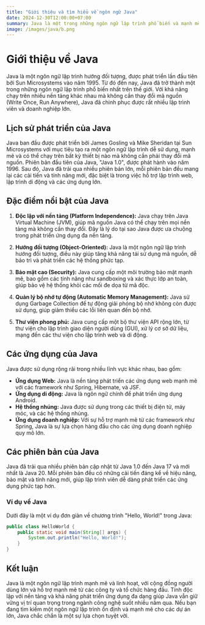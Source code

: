 ```yaml
---
title: "Giới thiệu và tìm hiểu về ngôn ngữ Java"
date: 2024-12-30T12:00:00+07:00
summary: Java là một trong những ngôn ngữ lập trình phổ biến và mạnh mẽ nhất trên thế giới. Được phát triển bởi Sun Microsystems (nay là Oracle), Java đã chinh phục được nhiều lập trình viên nhờ tính ổn định, khả năng mở rộng và tính di động cao. Trong bài viết này, chúng ta sẽ cùng tìm hiểu về ngôn ngữ Java, đặc điểm nổi bật và ứng dụng của nó trong thế giới lập trình.
image: /images/java/b.png
---
```


# Giới thiệu về Java

Java là một ngôn ngữ lập trình hướng đối tượng, được phát triển lần đầu tiên bởi Sun Microsystems vào năm 1995. Từ đó đến nay, Java đã trở thành một trong những ngôn ngữ lập trình phổ biến nhất trên thế giới. Với khả năng chạy trên nhiều nền tảng khác nhau mà không cần thay đổi mã nguồn (Write Once, Run Anywhere), Java đã chinh phục được rất nhiều lập trình viên và doanh nghiệp lớn.

## Lịch sử phát triển của Java

Java ban đầu được phát triển bởi James Gosling và Mike Sheridan tại Sun Microsystems với mục tiêu tạo ra một ngôn ngữ lập trình dễ sử dụng, mạnh mẽ và có thể chạy trên bất kỳ thiết bị nào mà không cần phải thay đổi mã nguồn. Phiên bản đầu tiên của Java, "Java 1.0", được phát hành vào năm 1996. Sau đó, Java đã trải qua nhiều phiên bản lớn, mỗi phiên bản đều mang lại các cải tiến và tính năng mới, đặc biệt là trong việc hỗ trợ lập trình web, lập trình di động và các ứng dụng lớn.

## Đặc điểm nổi bật của Java

1. **Độc lập với nền tảng (Platform Independence):** Java chạy trên Java Virtual Machine (JVM), giúp mã nguồn Java có thể chạy trên mọi nền tảng mà không cần thay đổi. Đây là lý do tại sao Java được ưa chuộng trong phát triển ứng dụng đa nền tảng.

2. **Hướng đối tượng (Object-Oriented):** Java là một ngôn ngữ lập trình hướng đối tượng, điều này giúp tăng khả năng tái sử dụng mã nguồn, dễ bảo trì và phát triển các hệ thống phức tạp.

3. **Bảo mật cao (Security):** Java cung cấp một môi trường bảo mật mạnh mẽ, bao gồm các tính năng như sandboxing và xác thực lớp an toàn, giúp bảo vệ hệ thống khỏi các mối đe dọa từ mã độc.

4. **Quản lý bộ nhớ tự động (Automatic Memory Management):** Java sử dụng Garbage Collection để tự động giải phóng bộ nhớ không còn được sử dụng, giúp giảm thiểu các lỗi liên quan đến bộ nhớ.

5. **Thư viện phong phú:** Java cung cấp một bộ thư viện API rộng lớn, từ thư viện cho lập trình giao diện người dùng (GUI), xử lý cơ sở dữ liệu, mạng đến các thư viện cho lập trình web và di động.

## Các ứng dụng của Java

Java được sử dụng rộng rãi trong nhiều lĩnh vực khác nhau, bao gồm:

- **Ứng dụng Web:** Java là nền tảng phát triển các ứng dụng web mạnh mẽ với các framework như Spring, Hibernate, và JSF.
- **Ứng dụng di động:** Java là ngôn ngữ chính để phát triển ứng dụng Android.
- **Hệ thống nhúng:** Java được sử dụng trong các thiết bị điện tử, máy móc, và các hệ thống nhúng.
- **Ứng dụng doanh nghiệp:** Với sự hỗ trợ mạnh mẽ từ các framework như Spring, Java là sự lựa chọn hàng đầu cho các ứng dụng doanh nghiệp quy mô lớn.

## Các phiên bản của Java

Java đã trải qua nhiều phiên bản cập nhật từ Java 1.0 đến Java 17 và mới nhất là Java 20. Mỗi phiên bản đều có những cải tiến đáng kể về hiệu năng, bảo mật và tính năng mới, giúp lập trình viên dễ dàng phát triển các ứng dụng phức tạp hơn.

### Ví dụ về Java

Dưới đây là một ví dụ đơn giản về chương trình "Hello, World!" trong Java:

```java
public class HelloWorld {
    public static void main(String[] args) {
        System.out.println("Hello, World!");
    }
}
```


## Kết luận
Java là một ngôn ngữ lập trình mạnh mẽ và linh hoạt, với cộng đồng người dùng lớn và hỗ trợ mạnh mẽ từ các công ty và tổ chức hàng đầu. Tính độc lập với nền tảng và khả năng phát triển ứng dụng đa dạng giúp Java vẫn giữ vững vị trí quan trọng trong ngành công nghệ suốt nhiều năm qua. Nếu bạn đang tìm kiếm một ngôn ngữ lập trình ổn định và mạnh mẽ cho các dự án lớn, Java chắc chắn là một sự lựa chọn tuyệt vời.